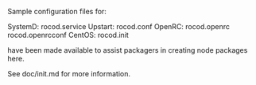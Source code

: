 Sample configuration files for:

SystemD: rocod.service
Upstart: rocod.conf
OpenRC:  rocod.openrc
         rocod.openrcconf
CentOS:  rocod.init

have been made available to assist packagers in creating node packages here.

See doc/init.md for more information.

